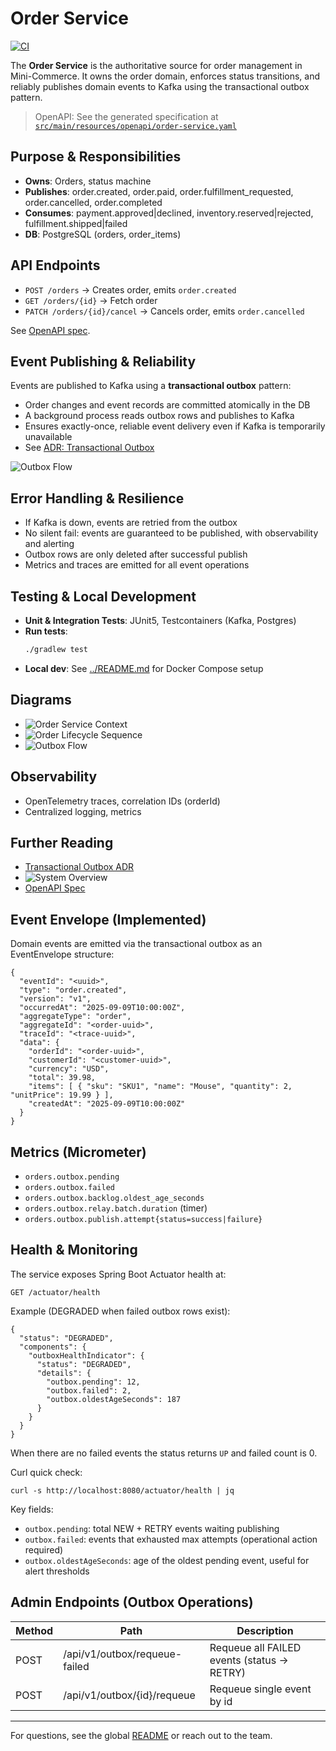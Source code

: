 # Order Service

[![CI](https://github.com/misterquestions/mini-commerce/actions/workflows/ci.yml/badge.svg)](https://github.com/ORG_NAME/mini-commerce/actions/workflows/ci.yml)

The **Order Service** is the authoritative source for order management in Mini-Commerce. It owns the order domain, enforces status transitions, and reliably publishes domain events to Kafka using the transactional outbox pattern.

> OpenAPI: See the generated specification at [`src/main/resources/openapi/order-service.yaml`](src/main/resources/openapi/order-service.yaml)

## Purpose & Responsibilities
- **Owns**: Orders, status machine
- **Publishes**: order.created, order.paid, order.fulfillment_requested, order.cancelled, order.completed
- **Consumes**: payment.approved|declined, inventory.reserved|rejected, fulfillment.shipped|failed
- **DB**: PostgreSQL (orders, order_items)

## API Endpoints
- `POST /orders` → Creates order, emits `order.created`
- `GET /orders/{id}` → Fetch order
- `PATCH /orders/{id}/cancel` → Cancels order, emits `order.cancelled`

See [OpenAPI spec](src/main/resources/openapi/order-service.yaml).

## Event Publishing & Reliability

Events are published to Kafka using a **transactional outbox** pattern:
- Order changes and event records are committed atomically in the DB
- A background process reads outbox rows and publishes to Kafka
- Ensures exactly-once, reliable event delivery even if Kafka is temporarily unavailable
- See [ADR: Transactional Outbox](../docs/adr/0001-transactional-outbox-for-domain-events.md)

![Outbox Flow](../docs/diagrams/image/outbox-flow.png)

## Error Handling & Resilience
- If Kafka is down, events are retried from the outbox
- No silent fail: events are guaranteed to be published, with observability and alerting
- Outbox rows are only deleted after successful publish
- Metrics and traces are emitted for all event operations

## Testing & Local Development
- **Unit & Integration Tests**: JUnit5, Testcontainers (Kafka, Postgres)
- **Run tests**:
  ```sh
  ./gradlew test
  ```
- **Local dev**: See [../README.md](../README.md) for Docker Compose setup

## Diagrams
- ![Order Service Context](../docs/diagrams/image/order-service-context.png)
- ![Order Lifecycle Sequence](../docs/diagrams/image/order-lifecycle-sequence.png)
- ![Outbox Flow](../docs/diagrams/image/outbox-flow.png)

## Observability
- OpenTelemetry traces, correlation IDs (orderId)
- Centralized logging, metrics

## Further Reading
- [Transactional Outbox ADR](../docs/adr/0001-transactional-outbox-for-domain-events.md)
- ![System Overview](../docs/diagrams/image/system-overview.png)
- [OpenAPI Spec](src/main/resources/openapi/order-service.yaml)

## Event Envelope (Implemented)
Domain events are emitted via the transactional outbox as an EventEnvelope structure:

```
{
  "eventId": "<uuid>",
  "type": "order.created",
  "version": "v1",
  "occurredAt": "2025-09-09T10:00:00Z",
  "aggregateType": "order",
  "aggregateId": "<order-uuid>",
  "traceId": "<trace-uuid>",
  "data": {
    "orderId": "<order-uuid>",
    "customerId": "<customer-uuid>",
    "currency": "USD",
    "total": 39.98,
    "items": [ { "sku": "SKU1", "name": "Mouse", "quantity": 2, "unitPrice": 19.99 } ],
    "createdAt": "2025-09-09T10:00:00Z"
  }
}
```

## Metrics (Micrometer)
- `orders.outbox.pending`
- `orders.outbox.failed`
- `orders.outbox.backlog.oldest_age_seconds`
- `orders.outbox.relay.batch.duration` (timer)
- `orders.outbox.publish.attempt{status=success|failure}`

## Health & Monitoring
The service exposes Spring Boot Actuator health at:

```
GET /actuator/health
```
Example (DEGRADED when failed outbox rows exist):
```
{
  "status": "DEGRADED",
  "components": {
    "outboxHealthIndicator": {
      "status": "DEGRADED",
      "details": {
        "outbox.pending": 12,
        "outbox.failed": 2,
        "outbox.oldestAgeSeconds": 187
      }
    }
  }
}
```
When there are no failed events the status returns `UP` and failed count is 0.

Curl quick check:
```
curl -s http://localhost:8080/actuator/health | jq
```

Key fields:
- `outbox.pending`: total NEW + RETRY events waiting publishing
- `outbox.failed`: events that exhausted max attempts (operational action required)
- `outbox.oldestAgeSeconds`: age of the oldest pending event, useful for alert thresholds

## Admin Endpoints (Outbox Operations)
| Method | Path | Description |
|--------|------|-------------|
| POST | /api/v1/outbox/requeue-failed | Requeue all FAILED events (status -> RETRY) |
| POST | /api/v1/outbox/{id}/requeue | Requeue single event by id |

---

For questions, see the global [README](../README.md) or reach out to the team.
